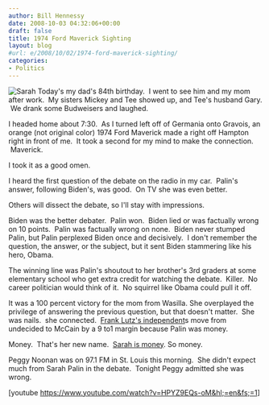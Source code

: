 ```yaml
---
author: Bill Hennessy
date: 2008-10-03 04:32:06+00:00
draft: false
title: 1974 Ford Maverick Sighting
layout: blog
#url: e/2008/10/02/1974-ford-maverick-sighting/
categories:
- Politics
---
```


![Sarah](https://hotair.cachefly.net/images/2008-10/palin-wavedebate.jpg)
Today's my dad's 84th birthday.  I went to see him and my mom after work.  My sisters Mickey and Tee showed up, and Tee's husband Gary.  We drank some Budweisers and laughed.

I headed home about 7:30.  As I turned left off of Germania onto Gravois, an orange (not original color) 1974 Ford Maverick made a right off Hampton right in front of me.  It took a second for my mind to make the connection.  Maverick.

I took it as a good omen.

I heard the first question of the debate on the radio in my car.  Palin's answer, following Biden's, was good.  On TV she was even better.  

Others will dissect the debate, so I'll stay with impressions.  

Biden was the better debater.  Palin won.  Biden lied or was factually wrong on 10 points.  Palin was factually wrong on none.  Biden never stumped Palin, but Palin perplexed Biden once and decisively.  I don't remember the question, the answer, or the subject, but it sent Biden stammering like his hero, Obama.

The winning line was Palin's shoutout to her brother's 3rd graders at some elementary school who get extra credit for watching the debate.  Killer.  No career politician would think of it.  No squirrel like Obama could pull it off.

It was a 100 percent victory for the mom from Wasilla. She overplayed the privilege of answering the previous question, but that doesn't matter.  She was nails.  she connected.  [Frank Lutz's independent](https://hotair.com/archives/2008/10/02/luntz-focus-group-palin-in-a-blowout/)s move from undecided to McCain by a 9 to1 margin because Palin was money.  

Money.  That's her new name.  [Sarah is money](https://). So money.

Peggy Noonan was on 97.1 FM in St. Louis this morning.  She didn't expect much from Sarah Palin in the debate.  Tonight Peggy admitted she was wrong.

[youtube https://www.youtube.com/watch?v=HPYZ9EQs-oM&hl;=en&fs;=1]

